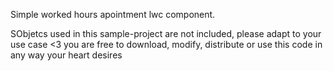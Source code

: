 Simple worked hours apointment lwc component.

SObjetcs used in this sample-project are not included, please adapt to your use case <3
you are free to download, modify, distribute or use this code in any way your heart desires